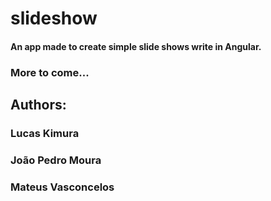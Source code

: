# slideshow
#### An app made to create simple slide shows write in Angular.

### More to come...

## Authors:
### Lucas Kimura
### João Pedro Moura
### Mateus Vasconcelos
